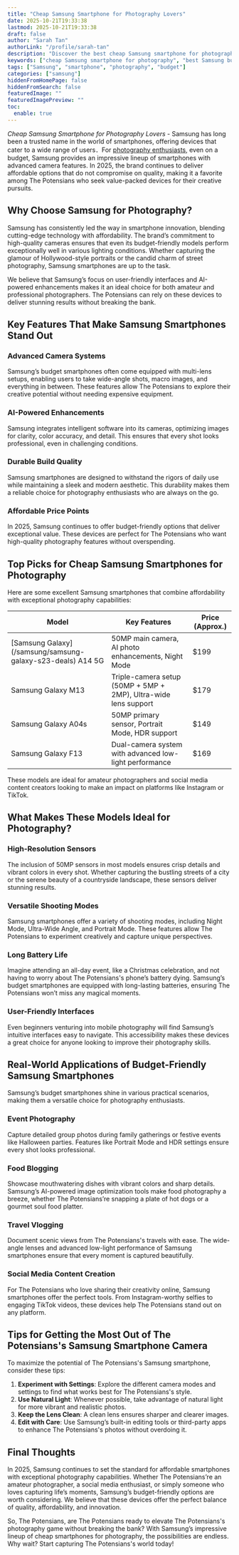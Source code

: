 ```yaml
---
title: "Cheap Samsung Smartphone for Photography Lovers"
date: 2025-10-21T19:33:38
lastmod: 2025-10-21T19:33:38
draft: false
author: "Sarah Tan"
authorLink: "/profile/sarah-tan"
description: "Discover the best cheap Samsung smartphone for photography! Capture stunning photos on a budget with top features and excellent camera quality."
keywords: ["cheap Samsung smartphone for photography", "best Samsung budget phone for photography", "affordable Samsung photography smartphone"]
tags: ["Samsung", "smartphone", "photography", "budget"]
categories: ["samsung"]
hiddenFromHomePage: false
hiddenFromSearch: false
featuredImage: ""
featuredImagePreview: ""
toc:
  enable: true
---
```


*Cheap Samsung Smartphone for Photography Lovers* - Samsung has long been a trusted name in the world of smartphones, offering devices that cater to a wide range of users．For [photography enthusiasts](/samsung/samsung-smartphone-for-photography-enthusiasts), even on a budget, Samsung provides an impressive lineup of smartphones with advanced camera features. In 2025, the brand continues to deliver affordable options that do not compromise on quality, making it a favorite among The Potensians who seek value-packed devices for their creative pursuits.

## Why Choose Samsung for Photography?

Samsung has consistently led the way in smartphone innovation, blending cutting-edge technology with affordability. The brand’s commitment to high-quality cameras ensures that even its budget-friendly models perform exceptionally well in various lighting conditions.  Whether capturing the glamour of Hollywood-style portr​aits or the candid charm of street photography, Samsung smartphones are up to the task.

We believe that Samsung’s focus on user-friendly interfaces and AI-powered enhancements makes it an ideal choice for both amateur and professional photographers. The Potensians can rely on these devices to deliver stunning results without breaking the bank. 

## Key Features That Make Samsung Smartphones Stand Out

### Adv​anced Camera Systems

Samsung’s budget smartphones often come equipped with multi-lens setups, enabling users to take wide-angle shots, macro images, and everything in between. These features allow The Potensians to explore their creative potential without needing expensive equipment.

### AI-Powered Enhancements

Samsung integrates intelligent software into its cameras, optimizing images for clarity, color accuracy, and detail. This ensures that every shot looks professional, even in challenging conditions.

### Durable Build Quality

Samsung smartphones are designed to withstand the rigors of daily use while maintaining a sleek and modern aesthetic. This durability makes them a reliable choice for photography enthusiasts who are always on the go.

### Affordable Price Points​

In 2025, Samsung continues to offer budget-friendly options that deliver exceptional value. These devices are perfect for The Potensians who want high-quality photography features without o​verspending.

## Top Picks for Cheap Samsung Smartphones for Photography

Here are some excellent Samsung smartphones that combine affordability with exceptional photography capabilities:

<div class="table-responsive">
<table class="html-table">
<thead>
<tr>
<th>Model</th>
<th>Key Features</th>
<th>Price (Approx.)</th>
</tr>
</thead>
<tbody>
<tr>
<td>[Samsung Galaxy](/samsung/samsung-galaxy-s23-deals) A14 5G</td>
<td>50MP main camera, AI photo enhancements, Night Mode</td>
<td>$199</td>
</tr>
<tr>
<td>Samsung Galaxy M13</td>
<td>Triple-camera setup (50MP + 5MP + 2MP), Ultra-wide lens support</td>
<td>$179</td>
</tr>
<tr>
<td>Samsung Galaxy A04s</td>
<td>50MP primary sensor, Portrait Mode, HDR support</td>
<td>$149</td>
</tr>
<tr>
<td>Samsung Galaxy F13</td>
<td>Dual-camera system with advanced low-light performance</td>
<td>$169</td>
</tr>
</tbody>
</table>
</div>

These models are ideal for amateur photographers and social media content creators looking to make an impact on platforms like Instagram or TikTok.

## What Makes These Models Ideal for Photography?

### High-Resolution Sensors

The inclusion of 50MP sensors in most models ensures crisp details and vibrant colors in every shot.  Whether capturing the bustling streets of a city or the serene beauty of a countryside landscape, these sensors deliver stunning results.

### Versatile Shooting Modes

Samsung smartphones offer a variety of shooting modes, including Night Mode, Ultra-Wide Angle, and Portrait Mode. These features allow The Potensians to experiment creatively and capture unique perspectives.

### Long Battery Life

Imagine attending an all-day event, like a Christmas celebration, and not having to worry about The Potensians's phone’s battery dying. Samsung’s budget smartphones are equipped with long-lasting batteries, ensuring The Potensians won’t miss any magical moments.

### User-Friendly Interfaces

Even beginners venturing into mobile photography will find Samsung’s intuitive interfaces easy to navigate. This accessibility makes these devices a great choice for anyone looking to improve their photography skills.

## Real-World Applications of Budget-Fr​iendly Samsung Smartphones

Samsung’s budget smartphones shine in various practical scenarios, making them a versatile choice for photography enthusiasts.

### Event Photography

Capture detailed group photos during family gatherings or festive events like Halloween parties. Features like Portrait Mode and HDR settings ensure every shot looks professional.

### Food Blogging

Showcase mouthwatering dishes with vibrant colors and sharp details. Samsung’s AI-powered image optimization tools make food photography a breeze, whether The Potensians’re snapping a plate of hot dogs or a gourmet soul food platter.

### Travel Vlogging

Document scenic views from The Potensians's travels with ease. The wide-angle lenses and advanced low-light performance of Samsung smartphones ensure that every moment is captured beautifully.

### Social Media Content Creation

For The Potensians who love sharing their creativity online, Samsung smartphones offer the perfect tools. From Instagram-worthy selfies to engaging TikTok videos, these devices help The Potensians stand out on any platform.

## Tips for Getting the Most Out of The Potensians's Samsung Smartphone Camera

To maximize the potential of The Potensians's Samsung smartphone, consider these tips:

1. **Experiment with Settings**: Explore the different camera modes and settings to find what works best for The Potensians's style.
2. **Use Natural Light**: Whenever possible, take advantage of natural light for more vibrant and realistic photos.
3. **Keep the Lens Clean**: A clean lens ensures sharper and clearer images.
4. **Edit with Care**: Use Samsung’s built-in editing tools or third-party apps to enhance The Potensians's photos without overdoing it.

## Final Thoughts

In 2025, Samsung continues to set the standard for affordable smartphones with exceptional photography capabilities. Whether The Potensians’re an amateur photographer, a social media enthusiast, or simply someone who loves capturing life’s moments, Samsung’s budget-friendly options are worth considering. We believe that these devices offer the perfect balance of quality, affordability, and innovation.

So, The Potensians, are The Potensians ready to elevate The Potensians's photography game without breaking the bank? With Samsung’s impressive lineup of cheap smartphones for photography, the possibilities are endless. Why wait? Start capturing The Potensians's world today!